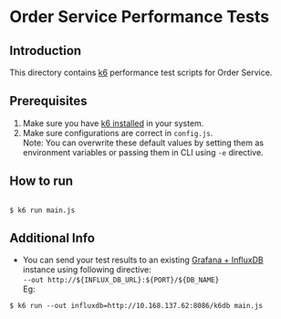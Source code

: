 # Order Service Performance Tests

## Introduction

This directory contains [k6](https://k6.io/) performance test scripts for Order Service.

## Prerequisites

1. Make sure you have [k6 installed](https://k6.io/docs/getting-started/installation) in your system.
2. Make sure configurations are correct in `config.js`.<br> 
Note: You can overwrite these default values by setting them as environment variables or passing them in CLI using `-e` directive.

## How to run

```

$ k6 run main.js
```

## Additional Info

* You can send your test results to an existing [Grafana + InfluxDB](https://k6.io/docs/results-visualization/influxdb-+-grafana) instance using following directive:<br>
`--out http://${INFLUX_DB_URL}:${PORT}/${DB_NAME}`<br>
Eg:<br>
```
$ k6 run --out influxdb=http://10.168.137.62:8086/k6db main.js
```

